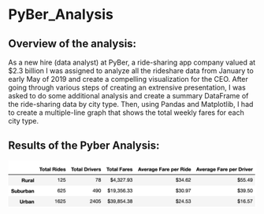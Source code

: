# PyBer_Analysis

## Overview of the analysis:
As a new hire (data analyst) at PyBer, a ride-sharing app company valued at $2.3 billion I was assigned to analyze all the rideshare data from January to early May of 2019 and create a compelling visualization for the CEO. After going through various steps of creating an extrensive presentation, I was asked to do some additional analysis and create a summary DataFrame of the ride-sharing data by city type. Then, using Pandas and Matplotlib, I had to create a multiple-line graph that shows the total weekly fares for each city type.

## Results of the Pyber Analysis:
<p align="left">
  <img src="/Images/Pyber_summarypng.png">
  </p>
